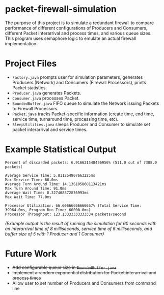 # packet-firewall-simulation

The purpose of this project is to simulate a redundant firewall to compare performance of different configurations of Producers and Consumers, 
different Packet interarrival and process times, and various queue sizes. This program uses semaphore logic to emulate an actual 
firewall implementation.

# Project Files

* `Factory.java` prompts user for simulation parameters, generates Producers (Network) and Consumers (Firewall Processors), prints Packet statistics.
* `Producer.java` generates Packets.
* `Consumer.java` processes Packet.
* `BoundedBuffer.java` FIFO queue to simulate the Network issuing Packets to Firewall Processors.
* `Packet.java` tracks Packet-specific information (create time, end time, service time, turnaround time, processing time, etc).
* `SleepUtilities.java` sleeps Producer and Consumer to simulate set packet interarrival and service times.

# Example Statistical Output

~~~
Percent of discarded packets: 6.916621548456956% (511.0 out of 7388.0 packets)

Average Service Time: 5.811254907663225ms
Max Service Time: 60.0ms
Average Turn Around Time: 14.136105860113421ms
Max Turn Around Time: 91.0ms
Average Wait Time: 8.327468372836993ms
Max Wait Time: 77.0ms

Processor Utilization: 66.60666666666667% (Total Service Time: 39964.0ms, Program Run Time: 60000.0ms)
Processor Throughput: 123.13333333333334 packets/second
~~~
    
_(Example output is the result of running the simulation for 60 seconds with an interarrival time of 8 milliseconds, service time of 6 milliseconds, and buffer size of 5 with 1 Producer and 1 Consumer)_

# Future Work

* ~~Add configurable queue size in `BoundedBuffer.java`~~
* ~~Implement a random exponential distribution for Packet interarrival and process times~~
* Allow user to set number of Producers and Consumers from command line

